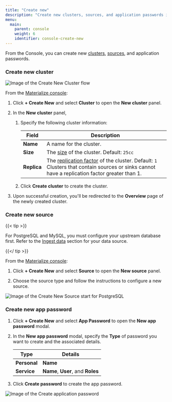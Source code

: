 ```yaml
---
title: "Create new"
description: "Create new clusters, sources, and application passwords in the Materialize console"
menu:
  main:
    parent: console
    weight: 6
    identifier: console-create-new
---
```


From the Console, you can create new [clusters](/concepts/clusters/ "Isolated
pools of compute resources (CPU, memory, and scratch disk space)"),
[sources](/concepts/sources/ "Upstream (i.e., external) systems you want
Materialize to read data from"), and application passwords.

### Create new cluster

![Image of the Create New Cluster flow](/images/console/console-create-new/postgresql/create-new-cluster-flow.png "Create New Cluster flow")

From the [Materialize console](https://console.materialize.com/):

1. Click **+ Create New** and select **Cluster** to open the **New cluster**
   panel.

1. In the **New cluster** panel,

   1. Specify the following cluster information:

      | Field | Description |
      | ----- | ----------- |
      | **Name** | A name for the cluster. | `
      | **Size** | The [size](/sql/create-cluster/#size) of the cluster. Default: `25cc` |
      | **Replica** | The [replication factor](/sql/create-cluster/#replication-factor) of the cluster. Default: `1` <br>Clusters that contain sources or sinks cannot have a replication factor greater than 1.|

   1. Click **Create cluster** to create the cluster.

1. Upon successful creation, you'll be redirected to the **Overview** page of
    the newly created cluster.


### Create new source

{{< tip >}}

For PostgreSQL and MySQL, you must configure your upstream database first. Refer
to the [Ingest data](/ingest-data/) section for your data source.

{{</ tip >}}

From the [Materialize console](https://console.materialize.com/):


1. Click **+ Create New** and select **Source** to open the **New source**
   panel.

1. Choose the source type and follow the instructions to configure a new source.

![Image of the Create New Source start for PostgreSQL](/images/console/console-create-new/postgresql/create-new-source-start.png "Create New Source start for PostgreSQL")

### Create new app password

1. Click **+ Create New** and select **App Password** to open the **New app
   password** modal.

1. In the  **New app password** modal, specify the **Type** of password you want
to create and the associated details.

   | Type | Details |
   | ---- | ----------- |
   | **Personal** | **Name** |
   | **Service** | **Name**, **User**, and **Roles** |

1. Click **Create password** to create the app password.

![Image of the Create application
password](/images/console/console-create-new/create-app-password.png "Create
application password")
